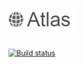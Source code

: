 ![Alt text](/readme-images/Atlas.png?raw=true "Atlas") 

<!-- 
###### .NET 7.0, Blazor WebAssembly, Blazor Server, ASP.NET Core Web API, Auth0, MudBlazor, Entity Framework Core, MS SQL Server, SQLite 
######
-->

\
[![Build status](https://ci.appveyor.com/api/projects/status/qx6pbauk9bfpopst?svg=true)](https://ci.appveyor.com/project/grantcolley/atlas)
###### 
